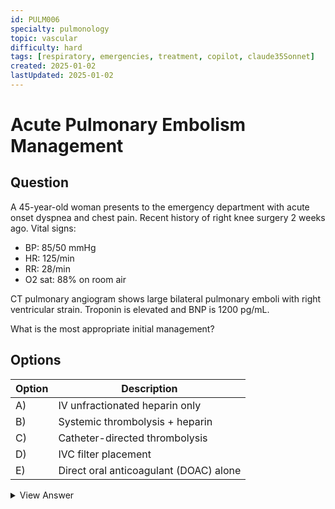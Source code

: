 ```yaml
---
id: PULM006
specialty: pulmonology
topic: vascular
difficulty: hard
tags: [respiratory, emergencies, treatment, copilot, claude35Sonnet]
created: 2025-01-02
lastUpdated: 2025-01-02
---
```


# Acute Pulmonary Embolism Management

## Question
A 45-year-old woman presents to the emergency department with acute onset dyspnea and chest pain. Recent history of right knee surgery 2 weeks ago. Vital signs:
- BP: 85/50 mmHg
- HR: 125/min
- RR: 28/min
- O2 sat: 88% on room air

CT pulmonary angiogram shows large bilateral pulmonary emboli with right ventricular strain. Troponin is elevated and BNP is 1200 pg/mL.

What is the most appropriate initial management?

## Options
| Option | Description                                             |
|---------|---------------------------------------------------------|
| A)     | IV unfractionated heparin only                           |
| B)     | Systemic thrombolysis + heparin                         |
| C)     | Catheter-directed thrombolysis                          |
| D)     | IVC filter placement                                    |
| E)     | Direct oral anticoagulant (DOAC) alone                 |

<details>
<summary>View Answer</summary>

## Correct Answer
B

## Explanation
1. This patient has high-risk PE (massive PE) with:
   - Hemodynamic instability (systolic BP <90 mmHg)
   - RV dysfunction (strain on CT)
   - Elevated cardiac biomarkers
   - Significant hypoxemia

2. Systemic thrombolysis is indicated for:
   - High-risk PE with shock/hypotension
   - No absolute contraindications
   - Recent surgery is relative contraindication but benefit outweighs risk

3. Other options inadequate:
   - A) Anticoagulation alone insufficient for shock
   - C) Too time-consuming for unstable patient
   - D) Doesn't address acute crisis
   - E) Not appropriate for unstable PE

## References
- ESC Guidelines for PE Management 2019
- CHEST Guidelines on Antithrombotic Therapy for VTE 2021
</details>
